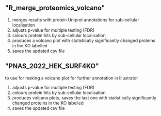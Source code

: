 ## "R_merge_proteomics_volcano"
1) merges results with protein Uniprot annotations for sub-cellular localisation
2) adjusts p-value for multiple testing (FDR)
3) colours protein hits by sub-cellular localisation
4) produces a volcano plot with statistically significantly changed proteins in the KO labelled
5) saves the updated csv file

## "PNAS_2022_HEK_SURF4KO"
to use for making a volcano plot for further annotation in Illustrator
1) adjusts p-value for multiple testing (FDR)
2) colours protein hits by sub-cellular localisation
3) produces volcano plots, saves the last one with statistically significantly changed proteins in the KO labelled
4) saves the updated csv file
